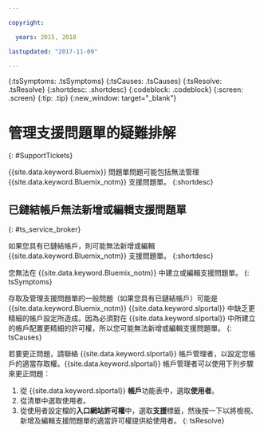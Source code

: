```yaml
---

copyright:

  years: 2015, 2018

lastupdated: "2017-11-09"

---
```



{:tsSymptoms: .tsSymptoms}
{:tsCauses: .tsCauses}
{:tsResolve: .tsResolve}
{:shortdesc: .shortdesc}
{:codeblock: .codeblock}
{:screen: .screen}
{:tip: .tip}
{:new_window: target="_blank"}


# 管理支援問題單的疑難排解
{: #SupportTickets}

{{site.data.keyword.Bluemix}} 問題單問題可能包括無法管理 {{site.data.keyword.Bluemix_notm}} 支援問題單。
{:shortdesc}

## 已鏈結帳戶無法新增或編輯支援問題單
{: #ts_service_broker}

如果您具有已鏈結帳戶，則可能無法新增或編輯 {{site.data.keyword.Bluemix_notm}} 支援問題單。
{:shortdesc}

您無法在 {{site.data.keyword.Bluemix_notm}} 中建立或編輯支援問題單。
{: tsSymptoms}

存取及管理支援問題單的一般問題（如果您具有已鏈結帳戶）可能是 {{site.data.keyword.Bluemix_notm}} {{site.data.keyword.slportal}} 中缺乏更精細的帳戶設定所造成。因為必須對在 {{site.data.keyword.slportal}} 中所建立的帳戶配置更精細的許可權，所以您可能無法新增或編輯支援問題單。
{: tsCauses}

若要更正問題，請聯絡 {{site.data.keyword.slportal}} 帳戶管理者，以設定您帳戶的適當存取權。{{site.data.keyword.slportal}} 帳戶管理者可以使用下列步驟來更正問題：

1. 從 {{site.data.keyword.slportal}} **帳戶**功能表中，選取**使用者**。
2. 從清單中選取使用者。
3. 從使用者設定檔的**入口網站許可權**中，選取**支援**標籤，然後按一下以將檢視、新增及編輯支援問題單的適當許可權提供給使用者。
{: tsResolve}
